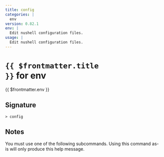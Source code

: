```yaml
---
title: config
categories: |
  env
version: 0.82.1
env: |
  Edit nushell configuration files.
usage: |
  Edit nushell configuration files.
---
```


# <code>{{ $frontmatter.title }}</code> for env

<div class='command-title'>{{ $frontmatter.env }}</div>

## Signature

```> config ```

## Notes
You must use one of the following subcommands. Using this command as-is will only produce this help message.